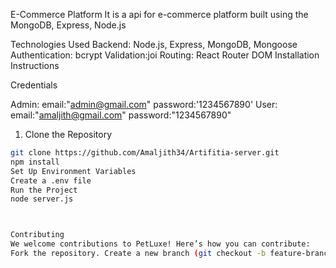 E-Commerce Platform
It is a api for e-commerce platform built using the MongoDB, Express, Node.js 

Technologies Used
Backend: Node.js, Express, MongoDB, Mongoose
Authentication: bcrypt
Validation:joi
Routing: React Router DOM
Installation Instructions


Credentials

Admin:
 email:"admin@gmail.com"
 password:'1234567890'
User:
 email:"amaljith@gmail.com"
 password:"1234567890"


1. Clone the Repository
```bash
git clone https://github.com/Amaljith34/Artifitia-server.git
npm install
Set Up Environment Variables
Create a .env file 
Run the Project
node server.js



Contributing
We welcome contributions to PetLuxe! Here’s how you can contribute:
Fork the repository. Create a new branch (git checkout -b feature-branch). Make your changes. Commit your changes (git commit -m 'Add new feature'). Push to the branch (git push origin feature-branch). Create a pull request for review.

